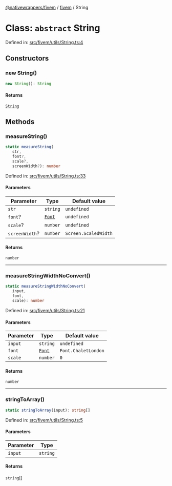 [@nativewrappers/fivem](../../README.md) / [fivem](../README.md) / String

# Class: `abstract` String

Defined in: [src/fivem/utils/String.ts:4](https://github.com/nativewrappers/nativewrappers/blob/bed19baaeaf131ae08126ef8189b9b3d2beb3a28/src/fivem/utils/String.ts#L4)

## Constructors

### new String()

```ts
new String(): String
```

#### Returns

[`String`](String.md)

## Methods

### measureString()

```ts
static measureString(
   str, 
   font?, 
   scale?, 
   screenWidth?): number
```

Defined in: [src/fivem/utils/String.ts:33](https://github.com/nativewrappers/nativewrappers/blob/bed19baaeaf131ae08126ef8189b9b3d2beb3a28/src/fivem/utils/String.ts#L33)

#### Parameters

| Parameter | Type | Default value |
| ------ | ------ | ------ |
| `str` | `string` | `undefined` |
| `font`? | [`Font`](../enumerations/Font.md) | `undefined` |
| `scale`? | `number` | `undefined` |
| `screenWidth`? | `number` | `Screen.ScaledWidth` |

#### Returns

`number`

***

### measureStringWidthNoConvert()

```ts
static measureStringWidthNoConvert(
   input, 
   font, 
   scale): number
```

Defined in: [src/fivem/utils/String.ts:21](https://github.com/nativewrappers/nativewrappers/blob/bed19baaeaf131ae08126ef8189b9b3d2beb3a28/src/fivem/utils/String.ts#L21)

#### Parameters

| Parameter | Type | Default value |
| ------ | ------ | ------ |
| `input` | `string` | `undefined` |
| `font` | [`Font`](../enumerations/Font.md) | `Font.ChaletLondon` |
| `scale` | `number` | `0` |

#### Returns

`number`

***

### stringToArray()

```ts
static stringToArray(input): string[]
```

Defined in: [src/fivem/utils/String.ts:5](https://github.com/nativewrappers/nativewrappers/blob/bed19baaeaf131ae08126ef8189b9b3d2beb3a28/src/fivem/utils/String.ts#L5)

#### Parameters

| Parameter | Type |
| ------ | ------ |
| `input` | `string` |

#### Returns

`string`[]
